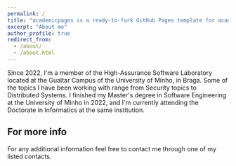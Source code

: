 ```yaml
---
permalink: /
title: "academicpages is a ready-to-fork GitHub Pages template for academic personal websites"
excerpt: "About me"
author_profile: true
redirect_from: 
  - /about/
  - /about.html
---
```


Since 2022, I'm a member of the High-Assurance Software Laboratory located at the Gualtar Campus of the University of Minho, in Braga. Some of the topics I have been working with range from Security topics to Distributed Systems. I finished my Master's degree in Software Engineering at the University of Minho in 2022, and I'm currently attending the Doctorate in Informatics at the same institution.


For more info
------
For any additional information feel free to contact me through one of my listed contacts.
